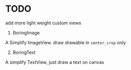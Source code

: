 # TODO

add more light weight custom views

1. BoringImage

  A Simplify ImageView. draw drawable in `center_crop` only

2. BoringText

  A simplify TextView, just draw a text on canvas
